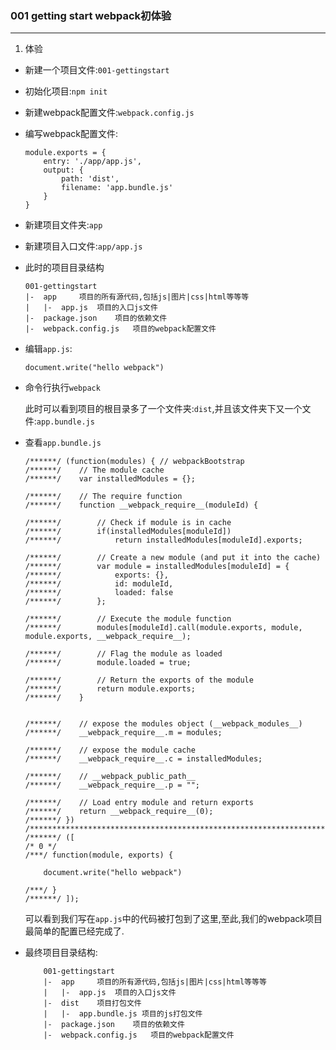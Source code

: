 ### 001 getting start webpack初体验
---
1. 体验
- 新建一个项目文件:`001-gettingstart`
- 初始化项目:`npm init`
- 新建webpack配置文件:`webpack.config.js`
- 编写webpack配置文件:
    ```
    module.exports = {
        entry: './app/app.js',
        output: {
            path: 'dist',
            filename: 'app.bundle.js'
        }
    }
    ```
- 新建项目文件夹:`app`
- 新建项目入口文件:`app/app.js`
- 此时的项目目录结构
    ```
    001-gettingstart
    |-  app     项目的所有源代码,包括js|图片|css|html等等等
    |   |-  app.js  项目的入口js文件
    |-  package.json    项目的依赖文件
    |-  webpack.config.js   项目的webpack配置文件
    ```
- 编辑`app.js`:
    ```
    document.write("hello webpack")
    ```
- 命令行执行`webpack`

    此时可以看到项目的根目录多了一个文件夹:`dist`,并且该文件夹下又一个文件:`app.bundle.js`
- 查看`app.bundle.js`
    ```
    /******/ (function(modules) { // webpackBootstrap
    /******/ 	// The module cache
    /******/ 	var installedModules = {};
    
    /******/ 	// The require function
    /******/ 	function __webpack_require__(moduleId) {
    
    /******/ 		// Check if module is in cache
    /******/ 		if(installedModules[moduleId])
    /******/ 			return installedModules[moduleId].exports;
    
    /******/ 		// Create a new module (and put it into the cache)
    /******/ 		var module = installedModules[moduleId] = {
    /******/ 			exports: {},
    /******/ 			id: moduleId,
    /******/ 			loaded: false
    /******/ 		};
    
    /******/ 		// Execute the module function
    /******/ 		modules[moduleId].call(module.exports, module, module.exports, __webpack_require__);
    
    /******/ 		// Flag the module as loaded
    /******/ 		module.loaded = true;
    
    /******/ 		// Return the exports of the module
    /******/ 		return module.exports;
    /******/ 	}
    
    
    /******/ 	// expose the modules object (__webpack_modules__)
    /******/ 	__webpack_require__.m = modules;
    
    /******/ 	// expose the module cache
    /******/ 	__webpack_require__.c = installedModules;
    
    /******/ 	// __webpack_public_path__
    /******/ 	__webpack_require__.p = "";
    
    /******/ 	// Load entry module and return exports
    /******/ 	return __webpack_require__(0);
    /******/ })
    /************************************************************************/
    /******/ ([
    /* 0 */
    /***/ function(module, exports) {
    
    	document.write("hello webpack")
    
    /***/ }
    /******/ ]);
    ```
    可以看到我们写在`app.js`中的代码被打包到了这里,至此,我们的webpack项目最简单的配置已经完成了.
    
- 最终项目目录结构:
    ```
        001-gettingstart
        |-  app     项目的所有源代码,包括js|图片|css|html等等等
        |   |-  app.js  项目的入口js文件
        |-  dist    项目打包文件
        |   |-  app.bundle.js 项目的js打包文件
        |-  package.json    项目的依赖文件
        |-  webpack.config.js   项目的webpack配置文件
    ```